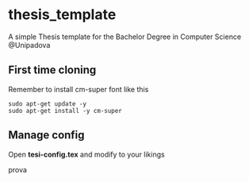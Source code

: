 # thesis_template
A simple Thesis template for the Bachelor Degree in Computer Science @Unipadova

## First time cloning

Remember to install cm-super font like this
```
sudo apt-get update -y
sudo apt-get install -y cm-super
```

## Manage config

Open __tesi-config.tex__ and modify to your likings

prova
